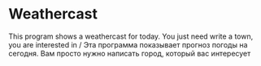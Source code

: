 # Weathercast
This program shows a weathercast for today. You just need write a town, you are interested in / Эта программа показывает прогноз погоды на сегодня. Вам просто нужно написать город, который вас интересует
